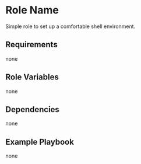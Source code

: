 Role Name
=========

Simple role to set up a comfortable shell environment.

Requirements
------------

none

Role Variables
--------------

none

Dependencies
------------

none

Example Playbook
----------------

none
